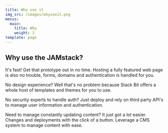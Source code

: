 ```yaml
---
title: Why use it
img_src: /images/whyuseit.png
menus:
  main:
    title: Why
    weight: 3
template: page
---
```

## Why use the JAMstack?

It's fast! Get that prototype out in no time.
Hosting a fully featured web page is also no trouble, forms, domains and authentication is handled for you.

No design experience? Well that's no problem because Stack Bit offers a whole host of templates and themes for you to use. 

No security experts to handle auth? Just deploy and rely on third party API's to manage user information and authentication.

Need to manage constantly updating content? It just got a lot easier. Changes and deployments with the click of a button. Leverage a CMS system to manage content with ease. 
